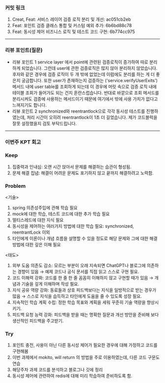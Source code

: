 ### **커밋 링크**

1. Creat, Feat: 서비스 레이어 검증 로직 분리 및 개선: ac051cb2eb
2. Feat: 포인트 검증 클래스 통합 및 커스텀 예외 추가: 6b6bd88c78
3. Feat: 동시성 제어 비즈니스 로직 및 테스트 코드 구현: 6b774cc975

<!-- 
좋은 피드백을 받기 위해 가장 중요한 것은 코드를 작성할 때 커밋을 작업 단위로 잘 쪼개는 것입니다.
모든 작업을 하나의 커밋에 진행하고 PR을 하면 구조 파악에 많은 시간을 소모하기 때문에 절대로
좋은 피드백을 받을 수 없습니다.


필수 양식)
커밋 이름 : 커밋 링크

예시)
동시성 처리 : c83845
동시성 테스트 코드 : d93ji
-->

---
### **리뷰 포인트(질문)**
- 리뷰 포인트 1
service layer 에서 point에 관련된 검증로직이 증가하여 따로 분리하게 되었습니다. 
그런데 user에 관한 검증로직은 많지 않아 분리하지 않았습니다. 후자와 같은 경우에 검증 로직이 두 개 밖에 없었는데
이럼에도 분리를 하는 게 더 좋은지 궁금합니다. 또한 user가 존재하는지 검증하는 ('service.verifyUserExits') 메서드 내에
user table를 조회하게 되는데 이 경우에 머릿 속으로 검증 로직 내에 테이블 조회가 들어가도 되는 건지 혼란스럽습니다.
반대로 바깥으로 조회 메서드를 분리시켜도 검증에 사용하는 메서드이기 때문에 여기에서 밖에 사용 가치가 없다고 느껴지기도 합니다.
- 리뷰 포인트 2
synchronized와 reentrantlock으로 각각 동시성 테스트를 진행하였는데, 처리 시간이 오히려 reentrantlock이 1초 더 길었습니다. 
제가 코드블럭을 잘못 설정했을지 검토 부탁드립니다.

<!--
  좋은 예:
  - `ErrorMessage` 컴포넌트의 상태 업데이트 로직이 적절한지 검토 부탁드립니다.
  - 추가한 유닛 테스트(`LoginError.test.js`)의 테스트 케이스가 충분한지 확인 부탁드립니다.

  나쁜 예:
  - 개선사항을 알려주세요.
  - 코드 전반적으로 봐주세요.
  - 뭘 질문할지 모르겠어요. -->
---
### **이번주 KPT 회고**

### Keep
<!-- 유지해야 할 좋은 점 -->
1. 집중력과 인내심: 오랜 시간 앉아서 문제를 해결하는 습관이 형성됨.
2. 문제 해결 집념: 해결이 어려운 문제도 포기하지 않고 끝까지 해결하려고 노력함.

### Problem
<!--개선이 필요한 점-->
<기술>
1. spring 의존성주입에 관해 학습 필요
2. mock에 대한 학습, 테스트 코드에 대한 추가 학습 필요
3. 멀티스레드에 대한 지식 필요
4. 동시성을 제어하는 여러가지 방법에 대한 학습 필요: synchronized, reentrantLock 이외
5. 타인에게 이론이나 개념 흐름을 설명할 수 있을 정도로 해당 문제와 그에 대한 해결방법에 대한 깊은 이해 필요

<태도>
1. 외부 도움 의존도 감소: 모르는 부분이 오래 지속되면 ChatGPT나 블로그에 의존하는 경향이 있음 → 예제 코드나 공식 문서를 직접 읽고 스스로 구현 필요.
2. 코드 이해력 강화: 코드를 한 줄 한 줄 꼼꼼히 이해하지 않고 구현할 때가 있음 → 개념과 기술을 깊게 이해하며 작성 필요.
3. 지식 공유 역량 강화: 동료들과 상호 피드백보다는 지식을 일방적으로 받는 경우가 많음 → 스스로 지식을 습득하고 타인에게 도움을 줄 수 있도록 성장 필요.
4. 지속적인 학습 계획 수립: 정한 학습 목표와 계획을 세워 꾸준히 기술 역량을 향상시키기.
5. 피드백 요청 능력 강화: 피드백을 받을 때는 명확한 질문과 개선 방안을 준비해 보다 생산적인 피드백을 주고받기.

### Try
<!-- 새롭게 시도할 점 -->
1. 포인트 충전, 사용이 아닌 다른 동시성 제어가 필요한 경우에 대해 가정하고 코드를 구현해봄
2. 이번 과제에서 mokito, will return 의 방법을 주로 이용하였는데, 다른 코드 구문도 연습
3. 해당주차 과제 코드를 분석하고 블로그나 깃에 정리
4. 동시성 제어에 관련하여 redis에 대해 미리 학습하여 준비하도록 함.